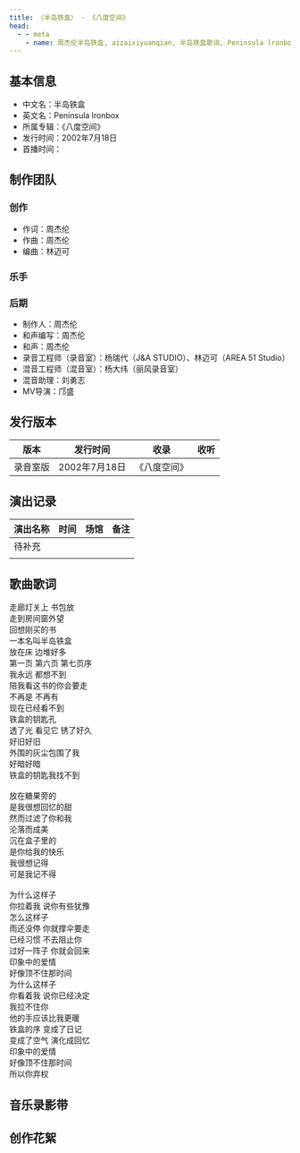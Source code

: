 ```yaml
---
title: 〈半岛铁盒〉 - 《八度空间》
head:
  - - meta
    - name: 周杰伦半岛铁盒, aizaixiyuanqian, 半岛铁盒歌词, Peninsula lronbox
---
```


## 基本信息
- 中文名：半岛铁盒<br/>
- 英文名：Peninsula lronbox<br/>
- 所属专辑：《八度空间》<br/>
- 发行时间：2002年7月18日<br/>
- 首播时间：

## 制作团队
### 创作
- 作词：周杰伦
- 作曲：周杰伦
- 编曲：林迈可
### 乐手
### 后期

- 制作人：周杰伦
- 和声编写：周杰伦
- 和声：周杰伦
- 录音工程师（录音室）：杨瑞代（J&A STUDIO）、林迈可（AREA 51 Studio）
- 混音工程师（混音室）：杨大纬（丽风录音室）
- 混音助理：刘勇志
- MV导演：邝盛

## 发行版本
| 版本 | 发行时间 | 收录 | 收听 |
| ---- | -------- | ---- | ---- |
| 录音室版 | 2002年7月18日	 | 《八度空间》    | |

## 演出记录
| 演出名称 | 时间 | 场馆 | 备注 |
| ---- | -------- | ---- | ---- |
| 待补充 |  |     | |
|  |  |     | |

## 歌曲歌词

走廊灯关上 书包放<br/>
走到房间窗外望<br/>
回想刚买的书<br/>
一本名叫半岛铁盒<br/>
放在床 边堆好多<br/>
第一页 第六页 第七页序<br/>
我永远 都想不到<br/>
陪我看这书的你会要走<br/>
不再是 不再有<br/>
现在已经看不到<br/>
铁盒的钥匙孔<br/>
透了光 看见它 锈了好久<br/>
好旧好旧<br/>
外围的灰尘包围了我<br/>
好暗好暗<br/>
铁盒的钥匙我找不到<br/>
<br/>
放在糖果旁的<br/>
是我很想回忆的甜<br/>
然而过滤了你和我<br/>
沦落而成美<br/>
沉在盒子里的<br/>
是你给我的快乐<br/>
我很想记得<br/>
可是我记不得<br/>
<br/>
为什么这样子<br/>
你拉着我 说你有些犹豫<br/>
怎么这样子<br/>
雨还没停 你就撑伞要走<br/>
已经习惯 不去阻止你<br/>
过好一阵子 你就会回来<br/>
印象中的爱情<br/>
好像顶不住那时间<br/>
为什么这样子<br/>
你看着我 说你已经决定<br/>
我拉不住你<br/>
他的手应该比我更暖<br/>
铁盒的序 变成了日记<br/>
变成了空气 演化成回忆<br/>
印象中的爱情<br/>
好像顶不住那时间<br/>
所以你弃权<br/>


## 音乐录影带

## 创作花絮
